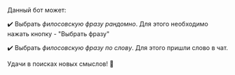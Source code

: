 Данный бот может\:

:heavy_check_mark: Выбрать *филосовскую фразу рандомно*\. Для этого необходимо нажать кнопку \- "Выбрать фразу"

:heavy_check_mark: Выбрать *филосовскую фразу по слову*\. Для этого пришли слово в чат\.

Удачи в поисках новых смыслов\! :gun:
